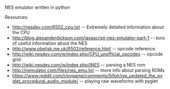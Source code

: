 NES emulator written in python

Resources:

* http://nesdev.com/6502_cpu.txt -- Extremely detailed information about the CPU
* http://blog.alexanderdickson.com/javascript-nes-emulator-part-1 -- tons of useful information about the NES
* http://www.obelisk.me.uk/6502/reference.html -- opcode reference
* http://wiki.nesdev.com/w/index.php/CPU_unofficial_opcodes -- opcode grid
* http://wiki.nesdev.com/w/index.php/INES -- parsing a NES rom
* http://nemulator.com/files/nes_emu.txt -- more info about parsing ROMs
* https://www.reddit.com/r/pygame/comments/5ifplr/ive_updated_the_pyglet_procedural_audio_module/ -- playing raw waveforms with pyglet